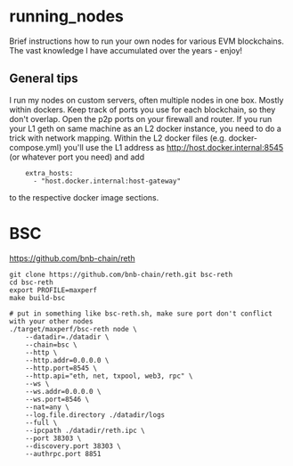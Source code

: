 # running_nodes
Brief instructions how to run your own nodes for various EVM blockchains.
The vast knowledge I have accumulated over the years - enjoy!

## General tips
I run my nodes on custom servers, often multiple nodes in one box. Mostly within dockers.
Keep track of ports you use for each blockchain, so they don't overlap. Open the p2p ports on your firewall and router.
If you run your L1 geth on same machine as an L2 docker instance, you need to do a trick with network mapping. Within the L2 docker files (e.g. docker-compose.yml) you'll use the L1 address as http://host.docker.internal:8545 (or whatever port you need) and add 
```
    extra_hosts:
      - "host.docker.internal:host-gateway"
```
to the respective docker image sections.

# BSC
https://github.com/bnb-chain/reth
```
git clone https://github.com/bnb-chain/reth.git bsc-reth
cd bsc-reth
export PROFILE=maxperf
make build-bsc

# put in something like bsc-reth.sh, make sure port don't conflict with your other nodes
./target/maxperf/bsc-reth node \
    --datadir=./datadir \
    --chain=bsc \
    --http \
    --http.addr=0.0.0.0 \
    --http.port=8545 \
    --http.api="eth, net, txpool, web3, rpc" \
    --ws \
    --ws.addr=0.0.0.0 \
    --ws.port=8546 \
    --nat=any \
    --log.file.directory ./datadir/logs
    --full \
    --ipcpath ./datadir/reth.ipc \
    --port 38303 \
    --discovery.port 38303 \
    --authrpc.port 8851
```
